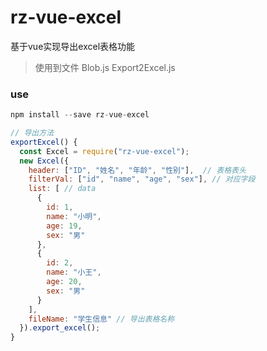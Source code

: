 # rz-vue-excel
基于vue实现导出excel表格功能
> 使用到文件 Blob.js Export2Excel.js


### use
```js
npm install --save rz-vue-excel

// 导出方法
exportExcel() {
  const Excel = require("rz-vue-excel");
  new Excel({
    header: ["ID", "姓名", "年龄", "性别"],  // 表格表头
    filterVal: ["id", "name", "age", "sex"], // 对应字段
    list: [ // data
      {
        id: 1,
        name: "小明",
        age: 19,
        sex: "男"
      },
      {
        id: 2,
        name: "小王",
        age: 20,
        sex: "男"
      }
    ],
    fileName: "学生信息" // 导出表格名称
  }).export_excel();
}

```
